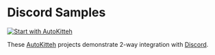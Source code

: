 # Discord Samples

[![Start with AutoKitteh](https://autokitteh.com/assets/autokitteh-badge.svg)](https://app.autokitteh.cloud/template?name=samples/discord)

These [AutoKitteh](https://github.com/autokitteh/autokitteh) projects
demonstrate 2-way integration with [Discord](https://discord.com/).
